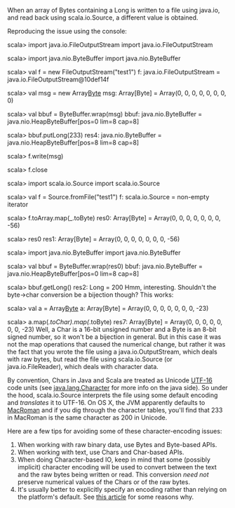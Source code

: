 When an array of Bytes containing a Long is written to a file using java.io, and read back using scala.io.Source, a different value is obtained.

Reproducing the issue using the console:

scala> import java.io.FileOutputStream
import java.io.FileOutputStream

scala> import java.nio.ByteBuffer
import java.nio.ByteBuffer

scala> val f = new FileOutputStream("test1")
f: java.io.FileOutputStream = java.io.FileOutputStream@10def14f

scala> val msg = new Array[Byte](8)
msg: Array[Byte] = Array(0, 0, 0, 0, 0, 0, 0, 0)

scala> val bbuf = ByteBuffer.wrap(msg)
bbuf: java.nio.ByteBuffer = java.nio.HeapByteBuffer[pos=0 lim=8 cap=8]

scala> bbuf.putLong(233)
res4: java.nio.ByteBuffer = java.nio.HeapByteBuffer[pos=8 lim=8 cap=8]

scala> f.write(msg)

scala> f.close

scala> import scala.io.Source
import scala.io.Source

scala> val f = Source.fromFile("test1")
f: scala.io.Source = non-empty iterator

scala> f.toArray.map(_.toByte)
res0: Array[Byte] = Array(0, 0, 0, 0, 0, 0, 0, -56)

scala> res0
res1: Array[Byte] = Array(0, 0, 0, 0, 0, 0, 0, -56)

scala> import java.nio.ByteBuffer
import java.nio.ByteBuffer

scala> val bbuf = ByteBuffer.wrap(res0)
bbuf: java.nio.ByteBuffer = java.nio.HeapByteBuffer[pos=0 lim=8 cap=8]

scala> bbuf.getLong()
res2: Long = 200
Hmm, interesting. Shouldn't the byte->char conversion be a bijection though? This works:

scala> val a = Array[Byte](0,0,0,0,0,0,0,-23)
a: Array[Byte] = Array(0, 0, 0, 0, 0, 0, 0, -23)

scala> a.map(_.toChar).map(_.toByte)
res7: Array[Byte] = Array(0, 0, 0, 0, 0, 0, 0, -23)
Well, a Char is a 16-bit unsigned number and a Byte is an 8-bit signed number, so it won't be a bijection in general.   But in this case it was not the map operations that caused the numerical change, but rather it was the fact that you wrote the file using a java.io.OutputStream, which deals with raw bytes, but read the file using scala.io.Source (or java.io.FileReader), which deals with character data.   

By convention, Chars in Java and Scala are treated as Unicode [UTF-16](http://en.wikipedia.org/wiki/UTF-16/UCS-2) code units (see [java.lang.Character](http://download.oracle.com/javase/6/docs/api/java/lang/Character.html) for more info on the java side).  So under the hood, scala.io.Source interprets the file using some default encoding and *translates* it to UTF-16.  On OS X, the JVM apparently defaults to [MacRoman](http://en.wikipedia.org/wiki/Mac_OS_Roman) and if you dig through the character tables, you'll find that 233 in MacRoman is the same character as 200 in Unicode.

Here are a few tips for avoiding some of these character-encoding issues:

1.  When working with raw binary data, use Bytes and Byte-based APIs.
2.  When working with text, use Chars and Char-based APIs.
3.  When doing Character-based IO, keep in mind that some (possibly implicit) character encoding will be used to convert between the text and the raw bytes being written or read.  This conversion *need not* preserve numerical values of the Chars or of the raw bytes.
4.  It's usually better to explicitly specify an encoding rather than relying on the platform's default.   See [this article](http://illegalargumentexception.blogspot.com/2009/05/java-rough-guide-to-character-encoding.html#javaencoding_encodings) for some reasons why.



